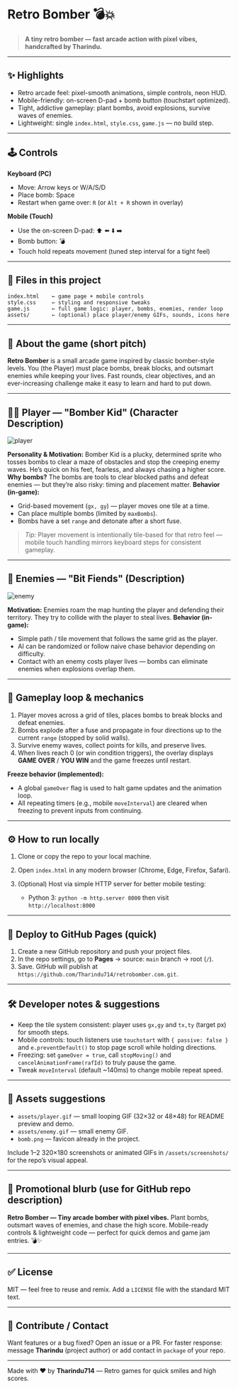 # Retro Bomber 💣💥

> **A tiny retro bomber — fast arcade action with pixel vibes, handcrafted by Tharindu.**

---

## ✨ Highlights

* Retro arcade feel: pixel-smooth animations, simple controls, neon HUD.
* Mobile-friendly: on-screen D-pad + bomb button (touchstart optimized).
* Tight, addictive gameplay: plant bombs, avoid explosions, survive waves of enemies.
* Lightweight: single `index.html`, `style.css`, `game.js` — no build step.

---

## 🕹️ Controls

**Keyboard (PC)**

* Move: Arrow keys or W/A/S/D
* Place bomb: Space
* Restart when game over: `R` (or `Alt + R` shown in overlay)

**Mobile (Touch)**

* Use the on-screen D-pad: ⬆️ ⬅️ ⬇️ ➡️
* Bomb button: 💣
* Touch hold repeats movement (tuned step interval for a tight feel)

---

## 🧩 Files in this project

```
index.html    ← game page + mobile controls
style.css     ← styling and responsive tweaks
game.js       ← full game logic: player, bombs, enemies, render loop
assets/       ← (optional) place player/enemy GIFs, sounds, icons here
```

---

## 🧠 About the game (short pitch)

**Retro Bomber** is a small arcade game inspired by classic bomber-style levels. You (the Player) must place bombs, break blocks, and outsmart enemies while keeping your lives. Fast rounds, clear objectives, and an ever-increasing challenge make it easy to learn and hard to put down.

---

## 🧑‍🚀 Player — "Bomber Kid" (Character Description)

![player](https://github.com/user-attachments/assets/cbdc9ac5-aead-4d6c-9f8f-a30cea257566)

**Personality & Motivation:** Bomber Kid is a plucky, determined sprite who tosses bombs to clear a maze of obstacles and stop the creeping enemy waves. He’s quick on his feet, fearless, and always chasing a higher score.
**Why bombs?** The bombs are tools to clear blocked paths and defeat enemies — but they’re also risky: timing and placement matter.
**Behavior (in-game):**

* Grid-based movement (`gx, gy`) — player moves one tile at a time.
* Can place multiple bombs (limited by `maxBombs`).
* Bombs have a set `range` and detonate after a short fuse.

> *Tip:* Player movement is intentionally tile-based for that retro feel — mobile touch handling mirrors keyboard steps for consistent gameplay.

---

## 👾 Enemies — "Bit Fiends" (Description)

![enemy](https://github.com/user-attachments/assets/9108a4f3-f810-4460-ac92-dea44abfb946)

**Motivation:** Enemies roam the map hunting the player and defending their territory. They try to collide with the player to steal lives.
**Behavior (in-game):**

* Simple path / tile movement that follows the same grid as the player.
* AI can be randomized or follow naive chase behavior depending on difficulty.
* Contact with an enemy costs player lives — bombs can eliminate enemies when explosions overlap them.

---

## 🧩 Gameplay loop & mechanics

1. Player moves across a grid of tiles, places bombs to break blocks and defeat enemies.
2. Bombs explode after a fuse and propagate in four directions up to the current `range` (stopped by solid walls).
3. Survive enemy waves, collect points for kills, and preserve lives.
4. When lives reach 0 (or win condition triggers), the overlay displays **GAME OVER** / **YOU WIN** and the game freezes until restart.

**Freeze behavior (implemented):**

* A global `gameOver` flag is used to halt game updates and the animation loop.
* All repeating timers (e.g., mobile `moveInterval`) are cleared when freezing to prevent inputs from continuing.

---

## ⚙️ How to run locally

1. Clone or copy the repo to your local machine.
2. Open `index.html` in any modern browser (Chrome, Edge, Firefox, Safari).
3. (Optional) Host via simple HTTP server for better mobile testing:

   * Python 3: `python -m http.server 8000` then visit `http://localhost:8000`

---

## 🚀 Deploy to GitHub Pages (quick)

1. Create a new GitHub repository and push your project files.
2. In the repo settings, go to **Pages** → source: `main` branch → root (`/`).
3. Save. GitHub will publish at `https://github.com/Tharindu714/retrobomber.com.git`.

---

## 🛠️ Developer notes & suggestions

* Keep the tile system consistent: player uses `gx,gy` and `tx,ty` (target px) for smooth steps.
* Mobile controls: touch listeners use `touchstart` with `{ passive: false }` and `e.preventDefault()` to stop page scroll while holding directions.
* Freezing: set `gameOver = true`, call `stopMoving()` and `cancelAnimationFrame(rafId)` to truly pause the game.
* Tweak `moveInterval` (default \~140ms) to change mobile repeat speed.

---

## 🎨 Assets suggestions

* `assets/player.gif` — small looping GIF (32×32 or 48×48) for README preview and demo.
* `assets/enemy.gif` — small enemy GIF.
* `bomb.png` — favicon already in the project.

Include 1–2 320×180 screenshots or animated GIFs in `/assets/screenshots/` for the repo’s visual appeal.

---

## 📢 Promotional blurb (use for GitHub repo description)

**Retro Bomber — Tiny arcade bomber with pixel vibes.** Plant bombs, outsmart waves of enemies, and chase the high score. Mobile-ready controls & lightweight code — perfect for quick demos and game jam entries. 💣✨

---

## ✅ License

MIT — feel free to reuse and remix. Add a `LICENSE` file with the standard MIT text.

---

## 🤝 Contribute / Contact

Want features or a bug fixed? Open an issue or a PR.
For faster response: message **Tharindu** (project author) or add contact in `package` of your repo.

---

Made with ❤️ by **Tharindu714** — Retro games for quick smiles and high scores.

